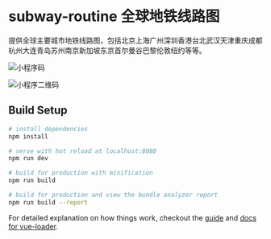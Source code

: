 # subway-routine 全球地铁线路图

提供全球主要城市地铁线路图，包括北京上海广州深圳香港台北武汉天津重庆成都杭州大连青岛苏州南京新加坡东京首尔曼谷巴黎伦敦纽约等等。

![小程序码](https://i.loli.net/2019/02/14/5c654bbce124c.jpg)

![小程序二维码](https://i.loli.net/2019/02/14/5c654be53c85b.jpg)

## Build Setup

``` bash
# install dependencies
npm install

# serve with hot reload at localhost:8080
npm run dev

# build for production with minification
npm run build

# build for production and view the bundle analyzer report
npm run build --report
```

For detailed explanation on how things work, checkout the [guide](http://vuejs-templates.github.io/webpack/) and [docs for vue-loader](http://vuejs.github.io/vue-loader).
